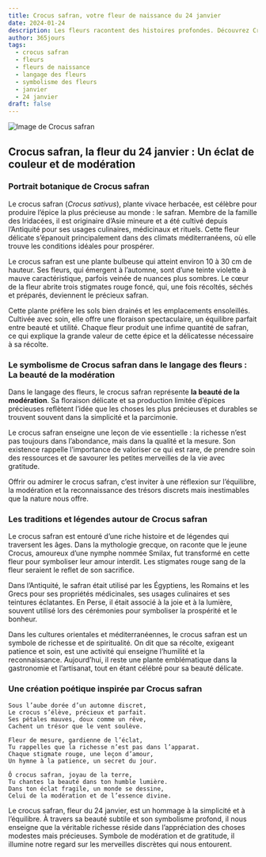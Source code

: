 ```yaml
---
title: Crocus safran, votre fleur de naissance du 24 janvier
date: 2024-01-24
description: Les fleurs racontent des histoires profondes. Découvrez Crocus safran, votre fleur de naissance du 24 janvier, ses symboles et récits fascinants. Plongez dans sa signification et son langage unique dans l'art floral.
author: 365jours
tags:
  - crocus safran
  - fleurs
  - fleurs de naissance
  - langage des fleurs
  - symbolisme des fleurs
  - janvier
  - 24 janvier
draft: false
---
```



![Image de Crocus safran](https://cdn.pixabay.com/photo/2019/02/28/16/54/krokus-4026324_1280.jpg#center)


## Crocus safran, la fleur du 24 janvier : Un éclat de couleur et de modération

### Portrait botanique de Crocus safran

Le crocus safran (_Crocus sativus_), plante vivace herbacée, est célèbre pour produire l’épice la plus précieuse au monde : le safran. Membre de la famille des Iridacées, il est originaire d’Asie mineure et a été cultivé depuis l’Antiquité pour ses usages culinaires, médicinaux et rituels. Cette fleur délicate s’épanouit principalement dans des climats méditerranéens, où elle trouve les conditions idéales pour prospérer.

Le crocus safran est une plante bulbeuse qui atteint environ 10 à 30 cm de hauteur. Ses fleurs, qui émergent à l’automne, sont d’une teinte violette à mauve caractéristique, parfois veinée de nuances plus sombres. Le cœur de la fleur abrite trois stigmates rouge foncé, qui, une fois récoltés, séchés et préparés, deviennent le précieux safran.

Cette plante préfère les sols bien drainés et les emplacements ensoleillés. Cultivée avec soin, elle offre une floraison spectaculaire, un équilibre parfait entre beauté et utilité. Chaque fleur produit une infime quantité de safran, ce qui explique la grande valeur de cette épice et la délicatesse nécessaire à sa récolte.

### Le symbolisme de Crocus safran dans le langage des fleurs : La beauté de la modération

Dans le langage des fleurs, le crocus safran représente **la beauté de la modération**. Sa floraison délicate et sa production limitée d’épices précieuses reflètent l’idée que les choses les plus précieuses et durables se trouvent souvent dans la simplicité et la parcimonie.

Le crocus safran enseigne une leçon de vie essentielle : la richesse n’est pas toujours dans l’abondance, mais dans la qualité et la mesure. Son existence rappelle l’importance de valoriser ce qui est rare, de prendre soin des ressources et de savourer les petites merveilles de la vie avec gratitude.

Offrir ou admirer le crocus safran, c’est inviter à une réflexion sur l’équilibre, la modération et la reconnaissance des trésors discrets mais inestimables que la nature nous offre.

### Les traditions et légendes autour de Crocus safran

Le crocus safran est entouré d’une riche histoire et de légendes qui traversent les âges. Dans la mythologie grecque, on raconte que le jeune Crocus, amoureux d’une nymphe nommée Smilax, fut transformé en cette fleur pour symboliser leur amour interdit. Les stigmates rouge sang de la fleur seraient le reflet de son sacrifice.

Dans l’Antiquité, le safran était utilisé par les Égyptiens, les Romains et les Grecs pour ses propriétés médicinales, ses usages culinaires et ses teintures éclatantes. En Perse, il était associé à la joie et à la lumière, souvent utilisé lors des cérémonies pour symboliser la prospérité et le bonheur.

Dans les cultures orientales et méditerranéennes, le crocus safran est un symbole de richesse et de spiritualité. On dit que sa récolte, exigeant patience et soin, est une activité qui enseigne l’humilité et la reconnaissance. Aujourd’hui, il reste une plante emblématique dans la gastronomie et l’artisanat, tout en étant célébré pour sa beauté délicate.

### Une création poétique inspirée par Crocus safran

```
Sous l’aube dorée d’un automne discret,  
Le crocus s’élève, précieux et parfait.  
Ses pétales mauves, doux comme un rêve,  
Cachent un trésor que le vent soulève.  

Fleur de mesure, gardienne de l’éclat,  
Tu rappelles que la richesse n’est pas dans l’apparat.  
Chaque stigmate rouge, une leçon d’amour,  
Un hymne à la patience, un secret du jour.  

Ô crocus safran, joyau de la terre,  
Tu chantes la beauté dans ton humble lumière.  
Dans ton éclat fragile, un monde se dessine,  
Celui de la modération et de l’essence divine.  
```

Le crocus safran, fleur du 24 janvier, est un hommage à la simplicité et à l’équilibre. À travers sa beauté subtile et son symbolisme profond, il nous enseigne que la véritable richesse réside dans l’appréciation des choses modestes mais précieuses. Symbole de modération et de gratitude, il illumine notre regard sur les merveilles discrètes qui nous entourent.